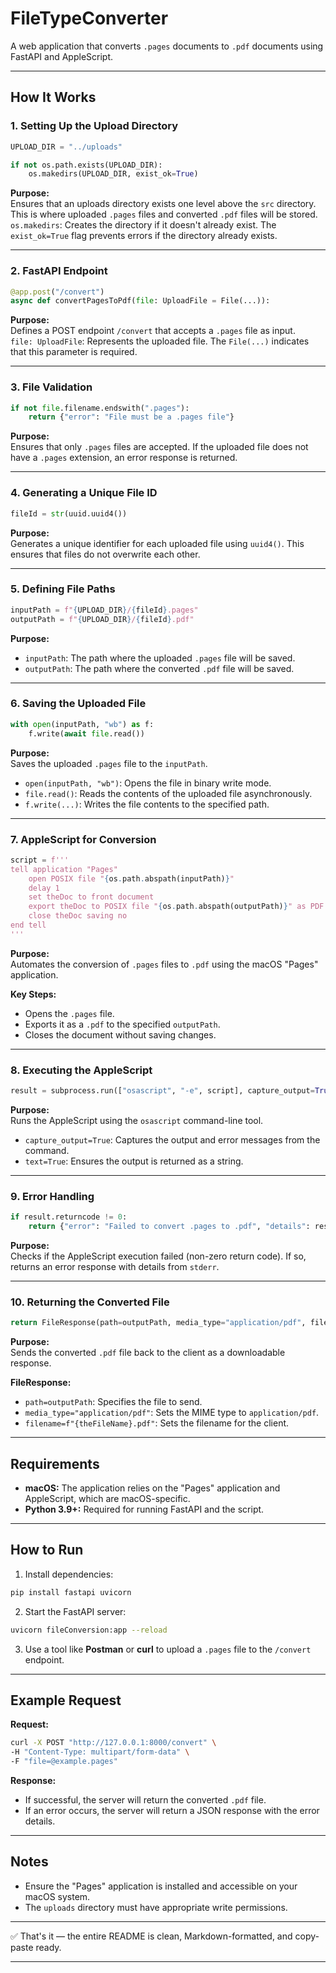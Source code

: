 
# FileTypeConverter

A web application that converts `.pages` documents to `.pdf` documents using FastAPI and AppleScript.

---

## How It Works

### 1. Setting Up the Upload Directory

```python
UPLOAD_DIR = "../uploads"

if not os.path.exists(UPLOAD_DIR):
    os.makedirs(UPLOAD_DIR, exist_ok=True)
```

**Purpose:**  
Ensures that an uploads directory exists one level above the `src` directory. This is where uploaded `.pages` files and converted `.pdf` files will be stored.  
`os.makedirs`: Creates the directory if it doesn't already exist. The `exist_ok=True` flag prevents errors if the directory already exists.

---

### 2. FastAPI Endpoint

```python
@app.post("/convert")
async def convertPagesToPdf(file: UploadFile = File(...)):
```

**Purpose:**  
Defines a POST endpoint `/convert` that accepts a `.pages` file as input.  
`file: UploadFile`: Represents the uploaded file. The `File(...)` indicates that this parameter is required.

---

### 3. File Validation

```python
if not file.filename.endswith(".pages"):
    return {"error": "File must be a .pages file"}
```

**Purpose:**  
Ensures that only `.pages` files are accepted. If the uploaded file does not have a `.pages` extension, an error response is returned.

---

### 4. Generating a Unique File ID

```python
fileId = str(uuid.uuid4())
```

**Purpose:**  
Generates a unique identifier for each uploaded file using `uuid4()`. This ensures that files do not overwrite each other.

---

### 5. Defining File Paths

```python
inputPath = f"{UPLOAD_DIR}/{fileId}.pages"
outputPath = f"{UPLOAD_DIR}/{fileId}.pdf"
```

**Purpose:**  
- `inputPath`: The path where the uploaded `.pages` file will be saved.
- `outputPath`: The path where the converted `.pdf` file will be saved.

---

### 6. Saving the Uploaded File

```python
with open(inputPath, "wb") as f:
    f.write(await file.read())
```

**Purpose:**  
Saves the uploaded `.pages` file to the `inputPath`.  
- `open(inputPath, "wb")`: Opens the file in binary write mode.
- `file.read()`: Reads the contents of the uploaded file asynchronously.
- `f.write(...)`: Writes the file contents to the specified path.

---

### 7. AppleScript for Conversion

```python
script = f'''
tell application "Pages"
    open POSIX file "{os.path.abspath(inputPath)}"
    delay 1
    set theDoc to front document
    export theDoc to POSIX file "{os.path.abspath(outputPath)}" as PDF
    close theDoc saving no
end tell
'''
```

**Purpose:**  
Automates the conversion of `.pages` files to `.pdf` using the macOS "Pages" application.

**Key Steps:**
- Opens the `.pages` file.
- Exports it as a `.pdf` to the specified `outputPath`.
- Closes the document without saving changes.

---

### 8. Executing the AppleScript

```python
result = subprocess.run(["osascript", "-e", script], capture_output=True, text=True)
```

**Purpose:**  
Runs the AppleScript using the `osascript` command-line tool.  
- `capture_output=True`: Captures the output and error messages from the command.
- `text=True`: Ensures the output is returned as a string.

---

### 9. Error Handling

```python
if result.returncode != 0:
    return {"error": "Failed to convert .pages to .pdf", "details": result.stderr}
```

**Purpose:**  
Checks if the AppleScript execution failed (non-zero return code). If so, returns an error response with details from `stderr`.

---

### 10. Returning the Converted File

```python
return FileResponse(path=outputPath, media_type="application/pdf", filename=f"{theFileName}.pdf")
```

**Purpose:**  
Sends the converted `.pdf` file back to the client as a downloadable response.

**FileResponse:**
- `path=outputPath`: Specifies the file to send.
- `media_type="application/pdf"`: Sets the MIME type to `application/pdf`.
- `filename=f"{theFileName}.pdf"`: Sets the filename for the client.

---

## Requirements

- **macOS:** The application relies on the "Pages" application and AppleScript, which are macOS-specific.
- **Python 3.9+:** Required for running FastAPI and the script.

---

## How to Run

1. Install dependencies:

```bash
pip install fastapi uvicorn
```

2. Start the FastAPI server:

```bash
uvicorn fileConversion:app --reload
```

3. Use a tool like **Postman** or **curl** to upload a `.pages` file to the `/convert` endpoint.

---

## Example Request

**Request:**

```bash
curl -X POST "http://127.0.0.1:8000/convert" \
-H "Content-Type: multipart/form-data" \
-F "file=@example.pages"
```

**Response:**

- If successful, the server will return the converted `.pdf` file.
- If an error occurs, the server will return a JSON response with the error details.

---

## Notes

- Ensure the "Pages" application is installed and accessible on your macOS system.
- The `uploads` directory must have appropriate write permissions.

---

✅ That's it — the entire README is clean, Markdown-formatted, and copy-paste ready.

---
